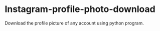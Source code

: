 # Instagram-profile-photo-download
Download the profile picture of any account using python program.
